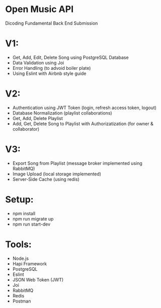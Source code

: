 # Open Music API

Dicoding Fundamental Back End Submission

# V1: 
- Get, Add, Edit, Delete Song using PostgreSQL Database
- Data Validation using Joi
- Error Handling (to advoid boiler plate)
- Using Eslint with Airbnb style guide

# V2: 
- Authentication using JWT Token (login, refresh access token, logout)
- Database Normalization (playlist collaborations)
- Get, Add, Delete Playlist
- Add, Get, Delete Song to Playlist with Authorizatization (for owner & collaborator)

# V3: 
- Export Song from Playlist (message broker implemented using RabbitMQ)
- Image Upload (local storage implemented)
- Server-Side Cache (using redis)

# Setup:
- npm install
- npm run migrate up
- npm run start-dev

# Tools: 
- Node.js
- Hapi Framework
- PostgreSQL
- Eslint
- JSON Web Token (JWT)
- Joi
- RabbitMQ
- Redis
- Postman
